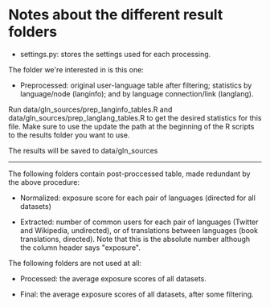 Notes about the different result folders
===

- settings.py: stores the settings used for each processing.


The folder we're interested in is this one:
- Preprocessed: original user-language table after filtering; statistics by language/node (langinfo); and by language connection/link (langlang).

Run data/gln_sources/prep_langinfo_tables.R and data/gln_sources/prep_langlang_tables.R to get the desired statistics for this file. Make sure to use the update the path at the beginning of the R scripts to the results folder you want to use.

The results will be saved to data/gln_sources

* * *

The following folders contain post-proccessed table, made redundant by the above procedure:

- Normalized: exposure score for each pair of languages (directed for all datasets)

- Extracted: number of common users for each pair of languages (Twitter and Wikipedia, undirected), or of translations between languages (book translations, directed). Note that this is the absolute number although the column header says "exposure".

The following folders are not used at all:

- Processed: the average exposure scores of all datasets.

- Final: the average exposure scores of all datasets, after some filtering.  
